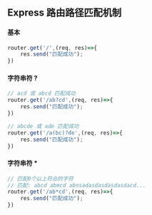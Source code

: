 ## Express 路由路径匹配机制
#### 基本
```js
router.get('/',(req, res)=>{
	res.send("匹配成功");
})
```

#### 字符串符 ?
```js
// acd 或 abcd 匹配成功
router.get('/ab?cd',(req, res)=>{
	res.send("匹配成功");
})
```

```js
// abcde 或 ade 匹配成功
router.get('/a(bc)?de',(req, res)=>{
	res.send("匹配成功");
})
```

#### 字符串符 *
```js
// 匹配0个以上符合的字符
// 匹配: abcd abmcd abnsadasdasdasdasdacd...
router.get('/ab*cd',(req, res)=>{
	res.send("匹配成功");
})
```
